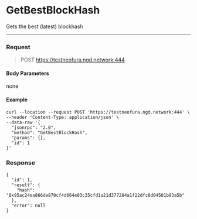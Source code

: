 # GetBestBlockHash
Gets the best (latest) blockhash
<hr>

### Request

> POST https://testneofura.ngd.network:444

#### Body Parameters

none


#### Example
```
curl --location --request POST 'https://testneofura.ngd.network:444' \
--header 'Content-Type: application/json' \
--data-raw '{
  "jsonrpc": "2.0",
  "method": "GetBestBlockHash",
  "params": {},
  "id": 1
}'
```
### Response
```json5
{
  "id": 1,
  "result": {
    "hash": "0x95ac24ea866de870cf4d664e03c35cfd1a21d377284a1f22dfc8d04501b93a5b"
  },
  "error": null
}
```
